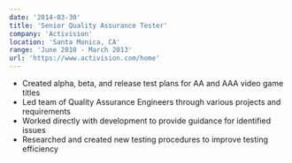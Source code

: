 ```yaml
---
date: '2014-03-30'
title: 'Senior Quality Assurance Tester'
company: 'Activision'
location: 'Santa Monica, CA'
range: 'June 2010 - March 2013'
url: 'https://www.activision.com/home'
---
```


- Created alpha, beta, and release test plans for AA and AAA video game titles
- Led team of Quality Assurance Engineers through various projects and requirements
- Worked directly with development to provide guidance for identified issues
- Researched and created new testing procedures to improve testing efficiency
